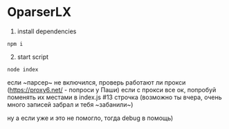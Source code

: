 # OparserLX

1) install dependencies
  
  `npm i`
  
2) start script
  
  `node index`
  

если ~парсер~ не включился, проверь работают ли прокси (https://proxy6.net/ - попроси у Паши)
если с прокси все ок, попробуй поменять их местами в index.js #13 строчка (возможно ты вчера, очень много записей забрал и тебя ~забанили~)

ну а если уже и это не помогло, тогда debug в помощь)
